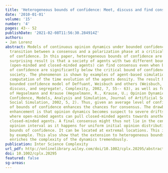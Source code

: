 ```yaml
---
title: 'Heterogeneous bounds of confidence: Meet, discuss and find consensus!'
date: '2010-01-01'
volume: '15'
number: '4'
pages: 43-- 52
publishDate: '2021-02-08T11:56:30.284914Z'
authors:
- Jan Lorenz
abstract: Models of continuous opinion dynamics under bounded confidence show a sharp
  transition between a consensus and a polarization phase at a critical global bound
  of confidence. In this paper, heterogeneous bounds of confidence are studied. The
  surprising result is that a society of agents with two different bounds of confidence
  (open-minded and closed-minded agents) can find consensus even when both bounds
  of confidence are significantly below the critical bound of confidence of a homogeneous
  society. The phenomenon is shown by examples of agent-based simulation and by numerical
  computation of the time evolution of the agents density. The result holds for the
  bounded confidence model of Deffuant, Weisbuch and others (Weisbuch, G. et al; Meet,
  discuss, and segregate!, Complexity, 2002, 7, 55-- 63), as well as for the model
  of Hegselmann and Krause (Hegselmann, R., Krause, U.; Opinion Dynamics and Bounded
  Confidence, Models, Analysis and Simulation, Journal of Artificial Societies and
  Social Simulation, 2002, 5, 2). Thus, given an average level of confidence, diversity
  of bounds of confidence enhances the chances for consensus. The drawback of this
  enhancement is that opinion dynamics becomes suspect to severe drifts of clusters,
  where open-minded agents can pull closed-minded agents towards another cluster of
  closed-minded agents. A final consensus might thus not lie in the center of the
  opinion interval as it happens for uniform initial opinion distributions under homogeneous
  bounds of confidence. It can be located at extremal locations. This is demonstrated
  by example. This also show that the extension to heterogeneous bounds of confidence
  enriches the complexity of the dynamics tremendously.
publication: Inter Science Complexity
url_pdf: http://onlinelibrary.wiley.com/doi/10.1002/cplx.20295/abstract
doi: 10.1002/cplx.20295
featured: false
sg-areas:
---
```

